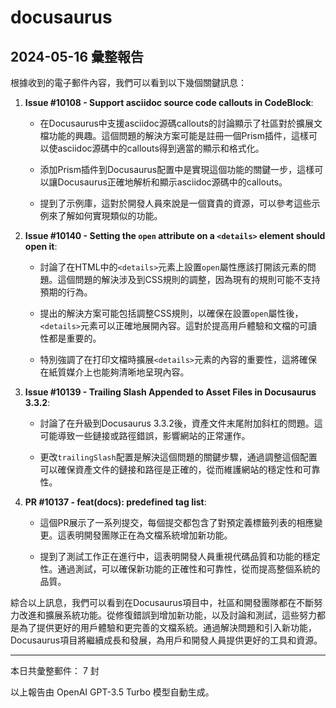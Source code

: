 # docusaurus

## 2024-05-16 彙整報告

根據收到的電子郵件內容，我們可以看到以下幾個關鍵訊息：



1. **Issue #10108 - Support asciidoc source code callouts in CodeBlock**:

   - 在Docusaurus中支援asciidoc源碼callouts的討論顯示了社區對於擴展文檔功能的興趣。這個問題的解決方案可能是註冊一個Prism插件，這樣可以使asciidoc源碼中的callouts得到適當的顯示和格式化。

   - 添加Prism插件到Docusaurus配置中是實現這個功能的關鍵一步，這樣可以讓Docusaurus正確地解析和顯示asciidoc源碼中的callouts。

   - 提到了示例庫，這對於開發人員來說是一個寶貴的資源，可以參考這些示例來了解如何實現類似的功能。



2. **Issue #10140 - Setting the `open` attribute on a `<details>` element should open it**:

   - 討論了在HTML中的`<details>`元素上設置`open`屬性應該打開該元素的問題。這個問題的解決涉及到CSS規則的調整，因為現有的規則可能不支持預期的行為。

   - 提出的解決方案可能包括調整CSS規則，以確保在設置`open`屬性後，`<details>`元素可以正確地展開內容。這對於提高用戶體驗和文檔的可讀性都是重要的。

   - 特別強調了在打印文檔時擴展`<details>`元素的內容的重要性，這將確保在紙質媒介上也能夠清晰地呈現內容。



3. **Issue #10139 - Trailing Slash Appended to Asset Files in Docusaurus 3.3.2**:

   - 討論了在升級到Docusaurus 3.3.2後，資產文件末尾附加斜杠的問題。這可能導致一些鏈接或路徑錯誤，影響網站的正常運作。

   - 更改`trailingSlash`配置是解決這個問題的關鍵步驟，通過調整這個配置可以確保資產文件的鏈接和路徑是正確的，從而維護網站的穩定性和可靠性。



4. **PR #10137 - feat(docs): predefined tag list**:

   - 這個PR展示了一系列提交，每個提交都包含了對預定義標籤列表的相應變更。這表明開發團隊正在為文檔系統增加新功能。

   - 提到了測試工作正在進行中，這表明開發人員重視代碼品質和功能的穩定性。通過測試，可以確保新功能的正確性和可靠性，從而提高整個系統的品質。



綜合以上訊息，我們可以看到在Docusaurus項目中，社區和開發團隊都在不斷努力改進和擴展系統功能。從修復錯誤到增加新功能，以及討論和測試，這些努力都是為了提供更好的用戶體驗和更完善的文檔系統。通過解決問題和引入新功能，Docusaurus項目將繼續成長和發展，為用戶和開發人員提供更好的工具和資源。



---



本日共彙整郵件： 7 封



以上報告由 OpenAI GPT-3.5 Turbo 模型自動生成。